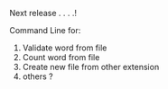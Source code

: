 Next release . . . .!

Command Line for:
1. Validate word from file
2. Count word from file
3. Create new file from other extension
4. others ?